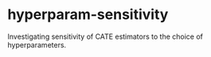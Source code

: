 # hyperparam-sensitivity
Investigating sensitivity of CATE estimators to the choice of hyperparameters.
